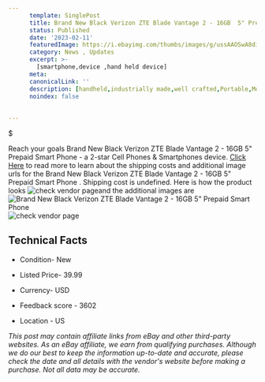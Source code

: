 ```yaml
---
      template: SinglePost
      title: Brand New Black Verizon ZTE Blade Vantage 2 - 16GB  5" Prepaid Smart Phone 
      status: Published
      date: '2023-02-11'
      featuredImage: https://i.ebayimg.com/thumbs/images/g/ussAAOSwA8diZgeA/s-l225.jpg
      category: News , Updates
      excerpt: >-
        [smartphone,device ,hand held device]
      meta:
      canonicalLink: ''
      description: [handheld,industrially made,well crafted,Portable,Mobile,Compact,Convenient,Lightweight,Maneuverable,Man-portable,Miniature,Carriable,Hand-held,Light,Holdable,Transportable,Mobile device,Pocket-sized,On-the-go,Wireless,Cordless,Compact size,Convenient size, smartphone,device ,hand held device]
      noindex: false
      
        
---
```

$

Reach your goals Brand New Black Verizon ZTE Blade Vantage 2 - 16GB  5" Prepaid Smart Phone  - a 2-star Cell Phones & Smartphones device. [Click Here](https://www.ebay.com/itm/175405297300?hash=item28d6f86e94%3Ag%3AussAAOSwA8diZgeA&mkevt=1&mkcid=1&mkrid=711-53200-19255-0&campid=%253CePNCampaignId%253E&customid=%253CreferenceId%253E&toolid=10049) to read more to learn about the shipping costs and additional image urls for the Brand New Black Verizon ZTE Blade Vantage 2 - 16GB  5" Prepaid Smart Phone . Shipping cost is undefined. Here is how the product looks ![check vendor page](https://i.ebayimg.com/thumbs/images/g/ussAAOSwA8diZgeA/s-l225.jpg)and the additional images are![Brand New Black Verizon ZTE Blade Vantage 2 - 16GB  5" Prepaid Smart Phone ](https://i.ebayimg.com/images/g/ussAAOSwA8diZgeA/s-l1200.jpg)![check vendor page](https://origin-galleryplus.ebayimg.com/ws/web/175405297300_2_0_1/225x225.jpg,https://origin-galleryplus.ebayimg.com/ws/web/175405297300_3_0_1/225x225.jpg)



 ## Technical Facts 



     
      

 - Condition- New 


      

 - Listed Price- 39.99 


      

 - Currency- USD 


      

 - Feedback score - 3602 


      

 - Location - US 


      
      

 *_This post may contain affiliate links from eBay and other third-party websites. As an eBay affiliate, we earn from qualifying purchases. Although we do our best to keep the information up-to-date and accurate, please check the date and all details with the vendor's website before making a purchase. Not all data may be accurate._*







